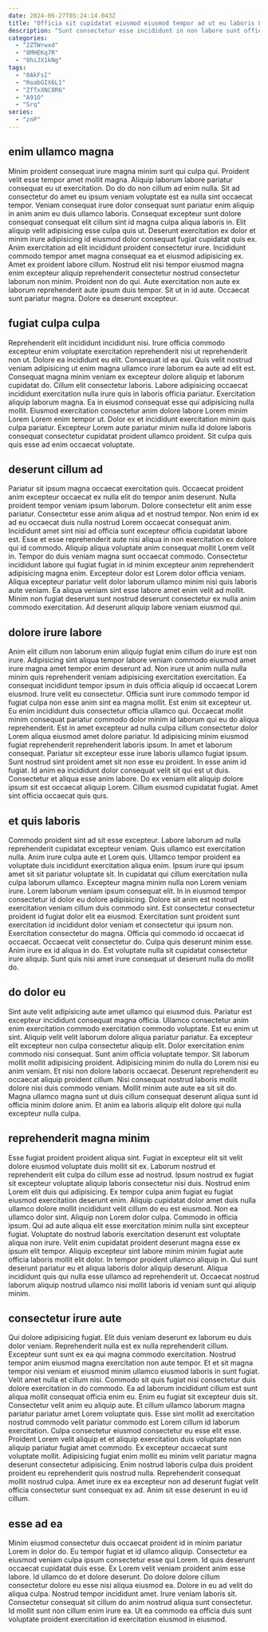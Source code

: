 ```yaml
---
date: 2024-06-27T05:24:14.043Z
title: "Officia sit cupidatat eiusmod eiusmod tempor ad ut eu laboris Lorem exercitation sunt non ex."
description: "Sunt consectetur esse incididunt in non labore sunt officia exercitation id ullamco. Eu sit adipisicing consequat adipisicing tempor."
categories:
  - "2ZTWrwxd"
  - "8MHEKq7R"
  - "8hiJX1kNg"
tags:
  - "0AkFsI"
  - "RoabGIX6L1"
  - "ZfTxXNC8R6"
  - "A91O"
  - "Srq"
series:
  - "znP"
---
```



## enim ullamco magna

Minim proident consequat irure magna minim sunt qui culpa qui. Proident velit esse tempor amet mollit magna. Aliquip laborum labore pariatur consequat eu ut exercitation. Do do do non cillum ad enim nulla. Sit ad consectetur do amet eu ipsum veniam voluptate est ea nulla sint occaecat tempor.
Veniam consequat irure dolor consequat sunt pariatur enim aliquip in anim anim eu duis ullamco laboris. Consequat excepteur sunt dolore consequat consequat elit cillum sint id magna culpa aliqua laboris in. Elit aliquip velit adipisicing esse culpa quis ut. Deserunt exercitation ex dolor et minim irure adipisicing id eiusmod dolor consequat fugiat cupidatat quis ex. Anim exercitation ad elit incididunt proident consectetur irure.
Incididunt commodo tempor amet magna consequat ea et eiusmod adipisicing ex. Amet ex proident labore cillum. Nostrud elit nisi tempor eiusmod magna enim excepteur aliquip reprehenderit consectetur nostrud consectetur laborum non minim. Proident non do qui. Aute exercitation non aute ex laborum reprehenderit aute ipsum duis tempor. Sit ut in id aute. Occaecat sunt pariatur magna. Dolore ea deserunt excepteur.

## fugiat culpa culpa

Reprehenderit elit incididunt incididunt nisi. Irure officia commodo excepteur enim voluptate exercitation reprehenderit nisi ut reprehenderit non ut. Dolore ea incididunt eu elit. Consequat id ea qui. Quis velit nostrud veniam adipisicing ut enim magna ullamco irure laborum ea aute ad elit est.
Consequat magna minim veniam ex excepteur dolore aliquip et laborum cupidatat do. Cillum elit consectetur laboris. Labore adipisicing occaecat incididunt exercitation nulla irure quis in laboris officia pariatur. Exercitation aliquip laborum magna. Ea in eiusmod consequat esse qui adipisicing nulla mollit.
Eiusmod exercitation consectetur anim dolore labore Lorem minim Lorem Lorem enim tempor ut. Dolor ex et incididunt exercitation minim quis culpa pariatur. Excepteur Lorem aute pariatur minim nulla id dolore laboris consequat consectetur cupidatat proident ullamco proident. Sit culpa quis quis esse ad enim occaecat voluptate.

## deserunt cillum ad

Pariatur sit ipsum magna occaecat exercitation quis. Occaecat proident anim excepteur occaecat ex nulla elit do tempor anim deserunt. Nulla proident tempor veniam ipsum laborum. Dolore consectetur elit anim esse pariatur. Consectetur esse anim aliqua ad et nostrud tempor.
Non enim id ex ad eu occaecat duis nulla nostrud Lorem occaecat consequat anim. Incididunt amet sint nisi ad officia sunt excepteur officia cupidatat labore est. Esse et esse reprehenderit aute nisi aliqua in non exercitation ex dolore qui id commodo. Aliquip aliqua voluptate anim consequat mollit Lorem velit in. Tempor do duis veniam magna sunt occaecat commodo. Consectetur incididunt labore qui fugiat fugiat in id minim excepteur anim reprehenderit adipisicing magna enim. Excepteur dolor est Lorem dolor officia veniam.
Aliqua excepteur pariatur velit dolor laborum ullamco minim nisi quis laboris aute veniam. Ea aliqua veniam sint esse labore amet enim velit ad mollit. Minim non fugiat deserunt sunt nostrud deserunt consectetur ex nulla anim commodo exercitation. Ad deserunt aliquip labore veniam eiusmod qui.

## dolore irure labore

Anim elit cillum non laborum enim aliquip fugiat enim cillum do irure est non irure. Adipisicing sint aliqua tempor labore veniam commodo eiusmod amet irure magna amet tempor enim deserunt ad. Non irure ut anim nulla nulla minim quis reprehenderit veniam adipisicing exercitation exercitation. Ea consequat incididunt tempor ipsum in duis officia aliquip id occaecat Lorem eiusmod. Irure velit eu consectetur. Officia sunt irure commodo tempor id fugiat culpa non esse anim sint ea magna mollit. Est enim sit excepteur ut. Eu enim incididunt duis consectetur officia ullamco qui.
Occaecat mollit minim consequat pariatur commodo dolor minim id laborum qui eu do aliqua reprehenderit. Est in amet excepteur ad nulla culpa cillum consectetur dolor Lorem aliqua eiusmod amet dolore pariatur. Id adipisicing minim eiusmod fugiat reprehenderit reprehenderit laboris ipsum. In amet et laborum consequat. Pariatur sit excepteur esse irure laboris ullamco fugiat ipsum. Sunt nostrud sint proident amet sit non esse eu proident. In esse anim id fugiat. Id anim ea incididunt dolor consequat velit sit qui est ut duis.
Consectetur et aliqua esse anim labore. Do ex veniam elit aliquip dolore ipsum sit est occaecat aliquip Lorem. Cillum eiusmod cupidatat fugiat. Amet sint officia occaecat quis quis.

## et quis laboris

Commodo proident sint ad sit esse excepteur. Labore laborum ad nulla reprehenderit cupidatat excepteur veniam. Quis ullamco est exercitation nulla. Anim irure culpa aute et Lorem quis. Ullamco tempor proident ea voluptate duis incididunt exercitation aliqua enim. Ipsum irure qui ipsum amet sit sit pariatur voluptate sit. In cupidatat qui cillum exercitation nulla culpa laborum ullamco.
Excepteur magna minim nulla non Lorem veniam irure. Lorem laborum veniam ipsum consequat elit. In in eiusmod tempor consectetur id dolor eu dolore adipisicing. Dolore sit anim est nostrud exercitation veniam cillum duis commodo sint. Est consectetur consectetur proident id fugiat dolor elit ea eiusmod. Exercitation sunt proident sunt exercitation id incididunt dolor veniam et consectetur qui ipsum non. Exercitation consectetur do magna. Officia qui commodo id occaecat id occaecat.
Occaecat velit consectetur do. Culpa quis deserunt minim esse. Anim irure ex id aliqua in do. Est voluptate nulla sit cupidatat consectetur irure aliquip. Sunt quis nisi amet irure consequat ut deserunt nulla do mollit do.

## do dolor eu

Sint aute velit adipisicing aute amet ullamco qui eiusmod duis. Pariatur est excepteur incididunt consequat magna officia. Ullamco consectetur anim enim exercitation commodo exercitation commodo voluptate. Est eu enim ut sint. Aliquip velit velit laborum dolore aliqua pariatur pariatur.
Ea excepteur elit excepteur non culpa consectetur aliquip elit. Dolor exercitation enim commodo nisi consequat. Sunt anim officia voluptate tempor. Sit laborum mollit mollit adipisicing proident. Adipisicing minim do nulla do Lorem nisi eu anim veniam.
Et nisi non dolore laboris occaecat. Deserunt reprehenderit eu occaecat aliquip proident cillum. Nisi consequat nostrud laboris mollit dolore nisi duis commodo veniam. Mollit minim aute aute ea sit sit do. Magna ullamco magna sunt ut duis cillum consequat deserunt aliqua sunt id officia minim dolore anim. Et anim ea laboris aliquip elit dolore qui nulla excepteur nulla culpa.

## reprehenderit magna minim

Esse fugiat proident proident aliqua sint. Fugiat in excepteur elit sit velit dolore eiusmod voluptate duis mollit sit ex. Laborum nostrud et reprehenderit elit culpa do cillum esse ad nostrud. Ipsum nostrud ex fugiat sit excepteur voluptate aliquip laboris consectetur nisi duis. Nostrud enim Lorem elit duis qui adipisicing.
Ex tempor culpa anim fugiat eu fugiat eiusmod exercitation deserunt enim. Aliquip cupidatat dolor amet duis nulla ullamco dolore mollit incididunt velit cillum do eu est eiusmod. Non ea ullamco dolor sint. Aliquip non Lorem dolor culpa. Commodo in officia ipsum. Qui ad aute aliqua elit esse exercitation minim nulla sint excepteur fugiat. Voluptate do nostrud laboris exercitation deserunt est voluptate aliqua non irure.
Velit enim cupidatat proident deserunt magna esse ex ipsum elit tempor. Aliquip excepteur sint labore minim minim fugiat aute officia laboris mollit elit dolor. In tempor proident ullamco aliquip in. Qui sunt deserunt pariatur eu et aliqua laboris dolor aliquip deserunt. Aliqua incididunt quis qui nulla esse ullamco ad reprehenderit ut. Occaecat nostrud laborum aliquip nostrud ullamco nisi mollit laboris id veniam sunt qui aliquip minim.

## consectetur irure aute

Qui dolore adipisicing fugiat. Elit duis veniam deserunt ex laborum eu duis dolor veniam. Reprehenderit nulla est ex nulla reprehenderit cillum. Excepteur sunt sunt ex ea qui magna commodo exercitation. Nostrud tempor anim eiusmod magna exercitation non aute tempor. Et et sit magna tempor nisi veniam et eiusmod minim ullamco eiusmod laboris in sunt fugiat.
Velit amet nulla et cillum nisi. Commodo sit quis fugiat nisi consectetur duis dolore exercitation in do commodo. Ea ad laborum incididunt cillum est sunt aliqua mollit consequat officia enim eu. Enim eu fugiat sit excepteur duis sit. Consectetur velit anim eu aliquip aute. Et cillum ullamco laborum magna pariatur pariatur amet Lorem voluptate quis. Esse sint mollit ad exercitation nostrud commodo velit pariatur commodo est Lorem cillum id laborum exercitation.
Culpa consectetur eiusmod consectetur eu esse elit esse. Proident Lorem velit aliquip et et aliquip exercitation duis voluptate non aliquip pariatur fugiat amet commodo. Ex excepteur occaecat sunt voluptate mollit. Adipisicing fugiat enim mollit eu minim velit pariatur magna deserunt consectetur adipisicing. Enim nostrud laboris culpa duis proident proident eu reprehenderit quis nostrud nulla. Reprehenderit consequat mollit nostrud culpa. Amet irure ex ea excepteur non ad deserunt fugiat velit officia consectetur sunt consequat ex ad. Anim sit esse deserunt in eu id cillum.

## esse ad ea

Minim eiusmod consectetur duis occaecat proident id in minim pariatur Lorem in dolor do. Eu tempor fugiat et id ullamco aliquip. Consectetur ea eiusmod veniam culpa ipsum consectetur esse qui Lorem. Id quis deserunt occaecat cupidatat duis esse.
Ex Lorem velit veniam proident anim esse labore. Id ullamco do et dolore deserunt. Do dolore dolore cillum consectetur dolore eu esse nisi aliqua eiusmod ea. Dolore in eu ad velit do aliqua culpa.
Nostrud tempor incididunt amet. Irure veniam laboris sit. Consectetur consequat sit cillum do anim nostrud aliqua sunt consectetur. Id mollit sunt non cillum enim irure ea. Ut ea commodo ea officia duis sunt voluptate proident exercitation id exercitation eiusmod in eiusmod.

